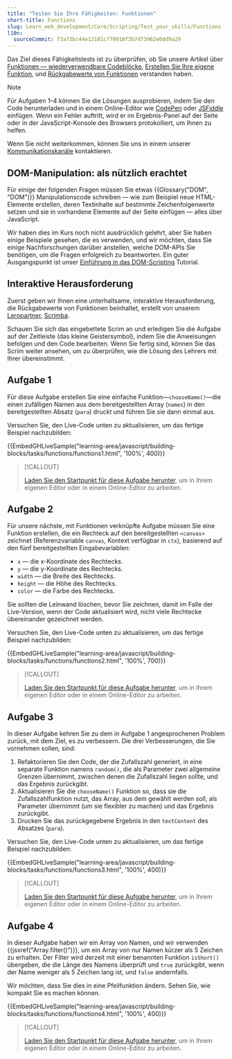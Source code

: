 ```yaml
---
title: "Testen Sie Ihre Fähigkeiten: Funktionen"
short-title: Functions
slug: Learn_web_development/Core/Scripting/Test_your_skills/Functions
l10n:
  sourceCommit: 73a73bc44e12181c778910f3b7d73962e0dd9a29
---
```


Das Ziel dieses Fähigkeitstests ist zu überprüfen, ob Sie unsere Artikel über [Funktionen — wiederverwendbare Codeblöcke](/de/docs/Learn_web_development/Core/Scripting/Functions), [Erstellen Sie Ihre eigene Funktion](/de/docs/Learn_web_development/Core/Scripting/Build_your_own_function), und [Rückgabewerte von Funktionen](/de/docs/Learn_web_development/Core/Scripting/Return_values) verstanden haben.

> [!NOTE]
> Für Aufgaben 1–4 können Sie die Lösungen ausprobieren, indem Sie den Code herunterladen und in einem Online-Editor wie [CodePen](https://codepen.io/) oder [JSFiddle](https://jsfiddle.net/) einfügen.
> Wenn ein Fehler auftritt, wird er im Ergebnis-Panel auf der Seite oder in der JavaScript-Konsole des Browsers protokolliert, um Ihnen zu helfen.
>
> Wenn Sie nicht weiterkommen, können Sie uns in einem unserer [Kommunikationskanäle](/de/docs/MDN/Community/Communication_channels) kontaktieren.

## DOM-Manipulation: als nützlich erachtet

Für einige der folgenden Fragen müssen Sie etwas {{Glossary("DOM", "DOM")}} Manipulationscode schreiben — wie zum Beispiel neue HTML-Elemente erstellen, deren Textinhalte auf bestimmte Zeichenfolgenwerte setzen und sie in vorhandene Elemente auf der Seite einfügen — alles über JavaScript.

Wir haben dies im Kurs noch nicht ausdrücklich gelehrt, aber Sie haben einige Beispiele gesehen, die es verwenden, und wir möchten, dass Sie einige Nachforschungen darüber anstellen, welche DOM-APIs Sie benötigen, um die Fragen erfolgreich zu beantworten. Ein guter Ausgangspunkt ist unser [Einführung in das DOM-Scripting](/de/docs/Learn_web_development/Core/Scripting/DOM_scripting) Tutorial.

## Interaktive Herausforderung

Zuerst geben wir Ihnen eine unterhaltsame, interaktive Herausforderung, die Rückgabewerte von Funktionen beinhaltet, erstellt von unserem [Lernpartner](/de/docs/MDN/Writing_guidelines/Learning_content#partner_links_and_embeds), [Scrimba](https://scrimba.com/home).

Schauen Sie sich das eingebettete Scrim an und erledigen Sie die Aufgabe auf der Zeitleiste (das kleine Geistersymbol), indem Sie die Anweisungen befolgen und den Code bearbeiten. Wenn Sie fertig sind, können Sie das Scrim weiter ansehen, um zu überprüfen, wie die Lösung des Lehrers mit Ihrer übereinstimmt.

<scrim-inline url="https://scrimba.com/learn-javascript-c0v/~02h" scrimtitle="Rückgabewerte in Funktionen"></scrim-inline>

## Aufgabe 1

Für diese Aufgabe erstellen Sie eine einfache Funktion—`chooseName()`—die einen zufälligen Namen aus dem bereitgestellten Array (`names`) in den bereitgestellten Absatz (`para`) druckt und führen Sie sie dann einmal aus.

Versuchen Sie, den Live-Code unten zu aktualisieren, um das fertige Beispiel nachzubilden:

{{EmbedGHLiveSample("learning-area/javascript/building-blocks/tasks/functions/functions1.html", '100%', 400)}}

> [!CALLOUT]
>
> [Laden Sie den Startpunkt für diese Aufgabe herunter](https://github.com/mdn/learning-area/blob/main/javascript/building-blocks/tasks/functions/functions1-download.html), um in Ihrem eigenen Editor oder in einem Online-Editor zu arbeiten.

## Aufgabe 2

Für unsere nächste, mit Funktionen verknüpfte Aufgabe müssen Sie eine Funktion erstellen, die ein Rechteck auf den bereitgestellten `<canvas>` zeichnet (Referenzvariable `canvas`, Kontext verfügbar in `ctx`), basierend auf den fünf bereitgestellten Eingabevariablen:

- `x` — die x-Koordinate des Rechtecks.
- `y` — die y-Koordinate des Rechtecks.
- `width` — die Breite des Rechtecks.
- `height` — die Höhe des Rechtecks.
- `color` — die Farbe des Rechtecks.

Sie sollten die Leinwand löschen, bevor Sie zeichnen, damit im Falle der Live-Version, wenn der Code aktualisiert wird, nicht viele Rechtecke übereinander gezeichnet werden.

Versuchen Sie, den Live-Code unten zu aktualisieren, um das fertige Beispiel nachzubilden:

{{EmbedGHLiveSample("learning-area/javascript/building-blocks/tasks/functions/functions2.html", '100%', 700)}}

> [!CALLOUT]
>
> [Laden Sie den Startpunkt für diese Aufgabe herunter](https://github.com/mdn/learning-area/blob/main/javascript/building-blocks/tasks/functions/functions2-download.html), um in Ihrem eigenen Editor oder in einem Online-Editor zu arbeiten.

## Aufgabe 3

In dieser Aufgabe kehren Sie zu dem in Aufgabe 1 angesprochenen Problem zurück, mit dem Ziel, es zu verbessern. Die drei Verbesserungen, die Sie vornehmen sollen, sind:

1. Refaktorieren Sie den Code, der die Zufallszahl generiert, in eine separate Funktion namens `random()`, die als Parameter zwei allgemeine Grenzen übernimmt, zwischen denen die Zufallszahl liegen sollte, und das Ergebnis zurückgibt.
2. Aktualisieren Sie die `chooseName()` Funktion so, dass sie die Zufallszahlfunktion nutzt, das Array, aus dem gewählt werden soll, als Parameter übernimmt (um sie flexibler zu machen) und das Ergebnis zurückgibt.
3. Drucken Sie das zurückgegebene Ergebnis in den `textContent` des Absatzes (`para`).

Versuchen Sie, den Live-Code unten zu aktualisieren, um das fertige Beispiel nachzubilden:

{{EmbedGHLiveSample("learning-area/javascript/building-blocks/tasks/functions/functions3.html", '100%', 400)}}

> [!CALLOUT]
>
> [Laden Sie den Startpunkt für diese Aufgabe herunter](https://github.com/mdn/learning-area/blob/main/javascript/building-blocks/tasks/functions/functions3-download.html), um in Ihrem eigenen Editor oder in einem Online-Editor zu arbeiten.

## Aufgabe 4

In dieser Aufgabe haben wir ein Array von Namen, und wir verwenden {{jsxref("Array.filter()")}}, um ein Array von nur Namen kürzer als 5 Zeichen zu erhalten. Der Filter wird derzeit mit einer benannten Funktion `isShort()` übergeben, die die Länge des Namens überprüft und `true` zurückgibt, wenn der Name weniger als 5 Zeichen lang ist, und `false` andernfalls.

Wir möchten, dass Sie dies in eine Pfeilfunktion ändern. Sehen Sie, wie kompakt Sie es machen können.

{{EmbedGHLiveSample("learning-area/javascript/building-blocks/tasks/functions/functions4.html", '100%', 400)}}

> [!CALLOUT]
>
> [Laden Sie den Startpunkt für diese Aufgabe herunter](https://github.com/mdn/learning-area/blob/main/javascript/building-blocks/tasks/functions/functions4-download.html), um in Ihrem eigenen Editor oder in einem Online-Editor zu arbeiten.
